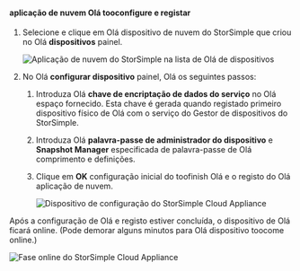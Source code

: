 #### <a name="tooconfigure-and-register-hello-cloud-appliance"></a>aplicação de nuvem Olá tooconfigure e registar

1. Selecione e clique em Olá dispositivo de nuvem do StorSimple que criou no Olá **dispositivos** painel.

    ![Aplicação de nuvem do StorSimple na lista de Olá de dispositivos](./media/storsimple-8000-create-cloud-appliance-u2/sca-create3.png)
2. No Olá **configurar dispositivo** painel, Olá os seguintes passos:
    
    1. Introduza Olá **chave de encriptação de dados do serviço** no Olá espaço fornecido. Esta chave é gerada quando registado primeiro dispositivo físico de Olá com o serviço do Gestor de dispositivos do StorSimple.

    2. Introduza Olá **palavra-passe de administrador do dispositivo** e **Snapshot Manager** especificada de palavra-passe de Olá comprimento e definições.

    3. Clique em **OK** configuração inicial do toofinish Olá e o registo do Olá aplicação de nuvem.
    
        ![Dispositivo de configuração do StorSimple Cloud Appliance](./media/storsimple-8000-configure-register-cloud-appliance/sca-configure1.png)

Após a configuração de Olá e registo estiver concluída, o dispositivo de Olá ficará online. (Pode demorar alguns minutos para Olá dispositivo toocome online.)

![Fase online do StorSimple Cloud Appliance](./media/storsimple-8000-configure-register-cloud-appliance/sca-configure2.png)

